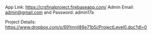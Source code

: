 App Link: https://crsfinalproject.firebaseapp.com/
Admin Email: admin@gmail.com and Password: admin17a

Project Details: https://www.dropbox.com/s/691mnjl89e71b5i/ProjectLevel0.doc?dl=0 
